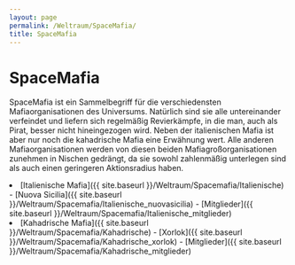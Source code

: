 ```yaml
---
layout: page
permalink: /Weltraum/SpaceMafia/
title: SpaceMafia
---
```



# SpaceMafia


SpaceMafia ist ein Sammelbegriff für die verschiedensten Mafiaorganisationen des Universums. Natürlich sind sie alle untereinander verfeindet und liefern sich regelmäßig Revierkämpfe, in die man, auch als Pirat, besser nicht hineingezogen wird. Neben der italienischen Mafia ist aber nur noch die kahadrische Mafia eine Erwähnung wert. Alle anderen Mafiaorganisationen werden von diesen beiden Mafiagroßorganisationen zunehmen in Nischen gedrängt, da sie sowohl zahlenmäßig unterlegen sind als auch einen geringeren Aktionsradius haben.

<li>[Italienische Mafia]({{ site.baseurl }}/Weltraum/Spacemafia/Italienische)
- [Nuova Sicilia]({{ site.baseurl }}/Weltraum/Spacemafia/Italienische_nuovasicilia)
- [Mitglieder]({{ site.baseurl }}/Weltraum/Spacemafia/Italienische_mitglieder)

</li>
<li>[Kahadrische Mafia]({{ site.baseurl }}/Weltraum/Spacemafia/Kahadrische)
- [Xorlok]({{ site.baseurl }}/Weltraum/Spacemafia/Kahadrische_xorlok)
- [Mitglieder]({{ site.baseurl }}/Weltraum/Spacemafia/Kahadrische_mitglieder)

</li>




